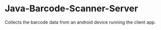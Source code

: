 # Java-Barcode-Scanner-Server
Collects the barcode data from an android device running the client app.
